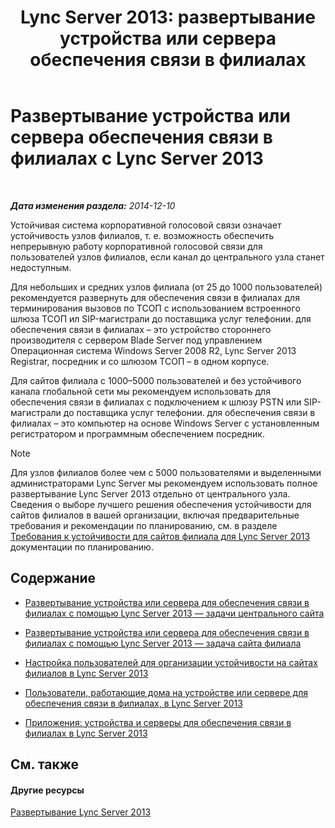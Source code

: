 ﻿---
title: 'Lync Server 2013: развертывание устройства или сервера обеспечения связи в филиалах'
TOCTitle: Развертывание устройства или сервера обеспечения связи в филиалах
ms:assetid: cb780c14-dc5f-41ba-8092-f20ae905bd16
ms:mtpsurl: https://technet.microsoft.com/ru-ru/library/Gg398849(v=OCS.15)
ms:contentKeyID: 49311196
ms.date: 05/19/2016
mtps_version: v=OCS.15
ms.translationtype: HT
---

# Развертывание устройства или сервера обеспечения связи в филиалах с Lync Server 2013

 

_**Дата изменения раздела:** 2014-12-10_

Устойчивая система корпоративной голосовой связи означает устойчивость узлов филиалов, т. е. возможность обеспечить непрерывную работу корпоративной голосовой связи для пользователей узлов филиалов, если канал до центрального узла станет недоступным.

Для небольших и средних узлов филиала (от 25 до 1000 пользователей) рекомендуется развернуть для обеспечения связи в филиалах для терминирования вызовов по ТСОП с использованием встроенного шлюза ТСОП ил SIP-магистрали до поставщика услуг телефонии. для обеспечения связи в филиалах – это устройство стороннего производителя с сервером Blade Server под управлением Операционная система Windows Server 2008 R2, Lync Server 2013 Registrar, посредник и со шлюзом ТСОП – в одном корпусе.

Для сайтов филиала с 1000–5000 пользователей и без устойчивого канала глобальной сети мы рекомендуем использовать для обеспечения связи в филиалах с подключением к шлюзу PSTN или SIP-магистрали до поставщика услуг телефонии. для обеспечения связи в филиалах – это компьютер на основе Windows Server с установленным регистратором и программным обеспечением посредник.

> [!NOTE]  
> Для узлов филиалов более чем с 5000 пользователями и выделенными администраторами Lync Server мы рекомендуем использовать полное развертывание Lync Server 2013 отдельно от центрального узла.<br />Сведения о выборе лучшего решения обеспечения устойчивости для сайтов филиалов в вашей организации, включая предварительные требования и рекомендации по планированию, см. в разделе <a href="lync-server-2013-branch-site-resiliency-requirements.md">Требования к устойчивости для сайтов филиала для Lync Server 2013</a> документации по планированию.

## Содержание

  - [Развертывание устройства или сервера для обеспечения связи в филиалах с помощью Lync Server 2013 — задачи центрального сайта](lync-server-2013-deploying-a-survivable-branch-appliance-or-server-central-site-tasks.md)

  - [Развертывание устройства или сервера для обеспечения связи в филиалах с помощью Lync Server 2013 — задача сайта филиала](lync-server-2013-deploy-a-survivable-branch-appliance-or-server-branch-site-task.md)

  - [Настройка пользователей для организации устойчивости на сайтах филиалов в Lync Server 2013](lync-server-2013-configuring-users-for-branch-site-resiliency.md)

  - [Пользователи, работающие дома на устройстве или сервере для обеспечения связи в филиалах, в Lync Server 2013](lync-server-2013-home-users-on-a-survivable-branch-appliance-or-server.md)

  - [Приложения: устройства и серверы для обеспечения связи в филиалах в Lync Server 2013](lync-server-2013-appendices-survivable-branch-appliances-and-servers.md)

## См. также

#### Другие ресурсы

[Развертывание Lync Server 2013](lync-server-2013-deploying-lync-server.md)

